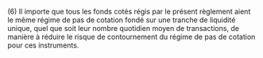 (6) Il importe que tous les fonds cotés régis par le présent règlement aient le même régime de pas de cotation fondé sur une tranche de liquidité unique, quel que soit leur nombre quotidien moyen de transactions, de manière à réduire le risque de contournement du régime de pas de cotation pour ces instruments.